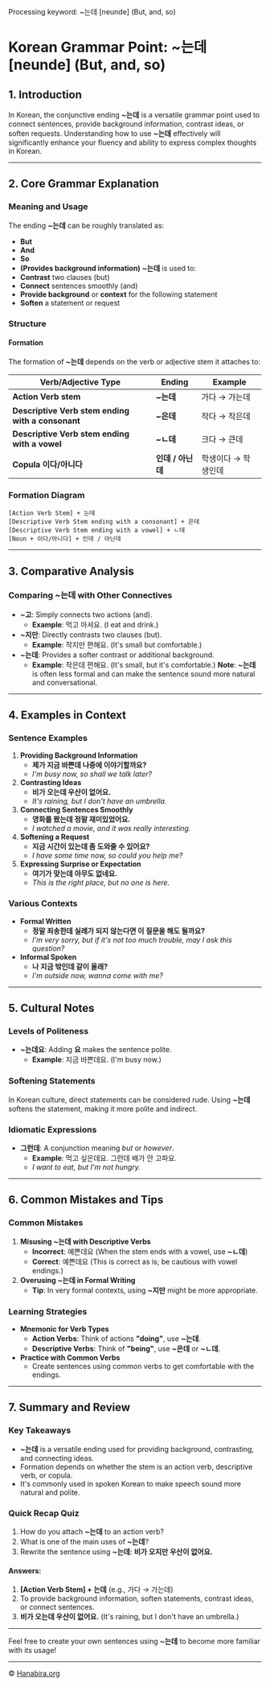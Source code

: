 Processing keyword: ~는데 [neunde] (But, and, so)
# Korean Grammar Point: ~는데 [neunde] (But, and, so)

## 1. Introduction
In Korean, the conjunctive ending **~는데** is a versatile grammar point used to connect sentences, provide background information, contrast ideas, or soften requests. Understanding how to use **~는데** effectively will significantly enhance your fluency and ability to express complex thoughts in Korean.

---
## 2. Core Grammar Explanation
### Meaning and Usage
The ending **~는데** can be roughly translated as:
- **But**
- **And**
- **So**
- **(Provides background information)**
**~는데** is used to:
- **Contrast** two clauses (but)
- **Connect** sentences smoothly (and)
- **Provide background** or **context** for the following statement
- **Soften** a statement or request
### Structure
#### Formation
The formation of **~는데** depends on the verb or adjective stem it attaches to:

| Verb/Adjective Type            | Ending         | Example                    |
| ------------------------------ | -------------- | -------------------------- |
| **Action Verb stem**           | **~는데**      | 가다 → 가는데               |
| **Descriptive Verb stem ending with a consonant** | **~은데**  | 작다 → 작은데              |
| **Descriptive Verb stem ending with a vowel** | **~ㄴ데**   | 크다 → 큰데                |
| **Copula 이다/아니다**         | **인데 / 아닌데** | 학생이다 → 학생인데       |

### Formation Diagram
```
[Action Verb Stem] + 는데
[Descriptive Verb Stem ending with a consonant] + 은데
[Descriptive Verb Stem ending with a vowel] + ㄴ데
[Noun + 이다/아니다] + 인데 / 아닌데
```
---
## 3. Comparative Analysis
### Comparing ~는데 with Other Connectives
- **~고**: Simply connects two actions (and).
  - **Example**: 먹고 마셔요. (I eat and drink.)
- **~지만**: Directly contrasts two clauses (but).
  - **Example**: 작지만 편해요. (It's small but comfortable.)
- **~는데**: Provides a softer contrast or additional background.
  - **Example**: 작은데 편해요. (It's small, but it's comfortable.)
**Note**: **~는데** is often less formal and can make the sentence sound more natural and conversational.
---
## 4. Examples in Context
### Sentence Examples
1. **Providing Background Information**
   - **제가 지금 바쁜데 나중에 이야기할까요?**
   - *I'm busy now, so shall we talk later?*
2. **Contrasting Ideas**
   - **비가 오는데 우산이 없어요.**
   - *It's raining, but I don't have an umbrella.*
3. **Connecting Sentences Smoothly**
   - **영화를 봤는데 정말 재미있었어요.**
   - *I watched a movie, and it was really interesting.*
4. **Softening a Request**
   - **지금 시간이 있는데 좀 도와줄 수 있어요?**
   - *I have some time now, so could you help me?*
5. **Expressing Surprise or Expectation**
   - **여기가 맞는데 아무도 없네요.**
   - *This is the right place, but no one is here.*
### Various Contexts
- **Formal Written**
  - **정말 죄송한데 실례가 되지 않는다면 이 질문을 해도 될까요?**
  - *I'm very sorry, but if it's not too much trouble, may I ask this question?*
- **Informal Spoken**
  - **나 지금 밖인데 같이 올래?**
  - *I'm outside now, wanna come with me?*
---
## 5. Cultural Notes
### Levels of Politeness
- **~는데요**: Adding **요** makes the sentence polite.
  - **Example**: 지금 바쁜데요. (I'm busy now.)
### Softening Statements
In Korean culture, direct statements can be considered rude. Using **~는데** softens the statement, making it more polite and indirect.
### Idiomatic Expressions
- **그런데**: A conjunction meaning *but* or *however*.
  - **Example**: 먹고 싶은데요. 그런데 배가 안 고파요.
  - *I want to eat, but I'm not hungry.*
---
## 6. Common Mistakes and Tips
### Common Mistakes
1. **Misusing ~는데 with Descriptive Verbs**
   - **Incorrect**: 예쁜데요 (When the stem ends with a vowel, use **~ㄴ데**)
   - **Correct**: 예쁜데요 (This is correct as is; be cautious with vowel endings.)
2. **Overusing ~는데 in Formal Writing**
   - **Tip**: In very formal contexts, using **~지만** might be more appropriate.
### Learning Strategies
- **Mnemonic for Verb Types**
  - **Action Verbs**: Think of actions **"doing"**, use **~는데**.
  - **Descriptive Verbs**: Think of **"being"**, use **~은데** or **~ㄴ데**.
- **Practice with Common Verbs**
  - Create sentences using common verbs to get comfortable with the endings.
---
## 7. Summary and Review
### Key Takeaways
- **~는데** is a versatile ending used for providing background, contrasting, and connecting ideas.
- Formation depends on whether the stem is an action verb, descriptive verb, or copula.
- It's commonly used in spoken Korean to make speech sound more natural and polite.
### Quick Recap Quiz
1. How do you attach **~는데** to an action verb?
2. What is one of the main uses of **~는데**?
3. Rewrite the sentence using **~는데**: **비가 오지만 우산이 없어요.**
#### Answers:
1. **[Action Verb Stem] + 는데** (e.g., 가다 → 가는데)
2. To provide background information, soften statements, contrast ideas, or connect sentences.
3. **비가 오는데 우산이 없어요.** (It's raining, but I don't have an umbrella.)
---
Feel free to create your own sentences using **~는데** to become more familiar with its usage!

---
© [Hanabira.org](https://hanabira.org)
